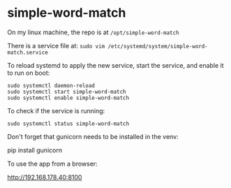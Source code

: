 # simple-word-match

On my linux machine, the repo is at `/opt/simple-word-match`

There is a service file at: `sudo vim /etc/systemd/system/simple-word-match.service`


To reload systemd to apply the new service, start the service, and enable it to run on boot:

```
sudo systemctl daemon-reload
sudo systemctl start simple-word-match
sudo systemctl enable simple-word-match
```

To check if the service is running:

`sudo systemctl status simple-word-match`

Don't forget that gunicorn needs to be installed in the venv:

pip install gunicorn

To use the app from a browser:

http://192.168.178.40:8100